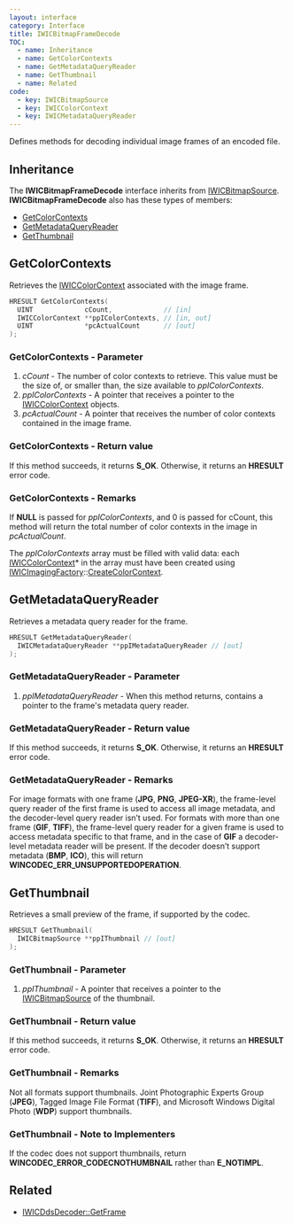 ```yaml
---
layout: interface
category: Interface
title: IWICBitmapFrameDecode
TOC:
  - name: Inheritance
  - name: GetColorContexts
  - name: GetMetadataQueryReader
  - name: GetThumbnail
  - name: Related
code:
  - key: IWICBitmapSource
  - key: IWICColorContext
  - key: IWICMetadataQueryReader
---
```


Defines methods for decoding individual image frames of an encoded file.

## Inheritance

The **IWICBitmapFrameDecode** interface inherits from [IWICBitmapSource][wbs].
**IWICBitmapFrameDecode** also has these types of members:

- [GetColorContexts](#getcolorcontexts)
- [GetMetadataQueryReader](#getmetadataqueryreader)
- [GetThumbnail](#getthumbnail)

[wbs]: IWICBitmapSource

## GetColorContexts

Retrieves the [IWICColorContext][wcc] associated with the image frame.

[wcc]: IWICColorContext

```c++
HRESULT GetColorContexts(
  UINT             cCount,             // [in]
  IWICColorContext **ppIColorContexts, // [in, out]
  UINT             *pcActualCount      // [out]
);
```

### GetColorContexts - Parameter

1. _cCount_ - The number of color contexts to retrieve.
   This value must be the size of, or smaller than, the size available to _ppIColorContexts_.
2. _ppIColorContexts_ - A pointer that receives a pointer to the [IWICColorContext][wcc] objects.
3. _pcActualCount_ - A pointer that receives the number of color contexts contained in the image frame.

### GetColorContexts - Return value

If this method succeeds, it returns **S_OK**.
Otherwise, it returns an **HRESULT** error code.

### GetColorContexts - Remarks

If **NULL** is passed for _ppIColorContexts_, and 0 is passed for cCount, this method will return the total number of color contexts in the image in _pcActualCount_.

The _ppIColorContexts_ array must be filled with valid data: each [IWICColorContext][wcc]\* in the array must have been created using [IWICImagingFactory][wif]::[CreateColorContext][wif-ccc].

[wif]: IWICImagingFactory
[wif-ccc]: IWICImagingFactory#createcolorcontext

## GetMetadataQueryReader

Retrieves a metadata query reader for the frame.

```cpp
HRESULT GetMetadataQueryReader(
  IWICMetadataQueryReader **ppIMetadataQueryReader // [out]
);
```

### GetMetadataQueryReader - Parameter

1. _ppIMetadataQueryReader_ - When this method returns, contains a pointer to the frame's metadata query reader.

### GetMetadataQueryReader - Return value

If this method succeeds, it returns **S_OK**.
Otherwise, it returns an **HRESULT** error code.

### GetMetadataQueryReader - Remarks

For image formats with one frame (**JPG**, **PNG**, **JPEG-XR**), the frame-level query reader of the first frame is used to access all image metadata, and the decoder-level query reader isn’t used.
For formats with more than one frame (**GIF**, **TIFF**), the frame-level query reader for a given frame is used to access metadata specific to that frame, and in the case of **GIF** a decoder-level metadata reader will be present.
If the decoder doesn’t support metadata (**BMP**, **ICO**), this will return **WINCODEC_ERR_UNSUPPORTEDOPERATION**.

## GetThumbnail

Retrieves a small preview of the frame, if supported by the codec.

```cpp
HRESULT GetThumbnail(
  IWICBitmapSource **ppIThumbnail // [out]
);
```

### GetThumbnail - Parameter

1. _ppIThumbnail_ - A pointer that receives a pointer to the [IWICBitmapSource][wbs] of the thumbnail.

### GetThumbnail - Return value

If this method succeeds, it returns **S_OK**.
Otherwise, it returns an **HRESULT** error code.

### GetThumbnail - Remarks

Not all formats support thumbnails.
Joint Photographic Experts Group (**JPEG**), Tagged Image File Format (**TIFF**), and Microsoft Windows Digital Photo (**WDP**) support thumbnails.

### GetThumbnail - Note to Implementers

If the codec does not support thumbnails, return **WINCODEC_ERROR_CODECNOTHUMBNAIL** rather than **E_NOTIMPL**.

## Related

- [IWICDdsDecoder::GetFrame](IWICDdsDecoder#getframe)
